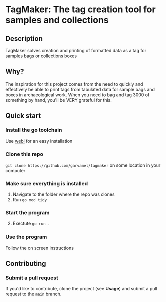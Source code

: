 # TagMaker: The tag creation tool for samples and collections

## Description
TagMaker solves creation and printing of formatted data as a tag for samples bags or collections boxes

## Why?
The inspiration for this project comes from the need to quickly and effectively be able to print tags 
from tabulated data for sample bags and boxes in archaeological work. When you need to bag and tag 3000
of something by hand, you'll be VERY grateful for this.

## Quick start

### Install the go toolchain

Use [webi](https://webinstall.dev/go/) for an easy installation

### Clone this repo

`git clone https://github.com/garvamel/tagmaker` on some location in your computer

### Make sure everything is installed

1. Navigate to the folder where the repo was clones
2. Run `go mod tidy`

### Start the program

2. Exectute `go run .`

### Use the program

Follow the on screen instructions

## Contributing

### Submit a pull request

If you'd like to contribute, clone the project (see **Usage**) and submit a pull request to the `main` branch.
